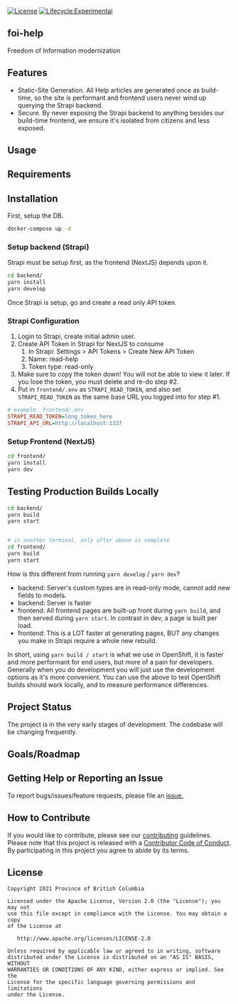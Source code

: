 [![License](https://img.shields.io/badge/License-Apache%202.0-blue.svg)](LICENSE)
[![Lifecycle:Experimental](https://img.shields.io/badge/Lifecycle-Experimental-339999)](https://github.com/bcgov/repomountie/blob/master/doc/lifecycle-badges.md)

## foi-help
Freedom of Information modernization 

## Features

* Static-Site Generation.  All Help articles are generated once as build-time, so the site is performant and frontend users never wind up querying the Strapi backend.
* Secure.  By never exposing the Strapi backend to anything besides our build-time frontend, we ensure it's isolated from citizens and less exposed.

## Usage

## Requirements

## Installation

First, setup the DB.

```bash
docker-compose up -d
```

### Setup backend (Strapi)

Strapi must be setup first, as the frontend (NextJS) depends upon it.

```bash
cd backend/
yarn install
yarn develop
```

Once Strapi is setup, go and create a read only API token.


### Strapi Configuration

1. Login to Strapi, create initial admin user.
2. Create API Token in Strapi for NextJS to consume
   1. In Strapi: Settings > API Tokens > Create New API Token
   2. Name: read-help
   3. Token type: read-only
3. Make sure to copy the token down!  You will not be able to view it later.  If you lose the token, you must delete and re-do step #2.
5. Put in `frontend/.env` as `STRAPI_READ_TOKEN`, and also set `STRAPI_READ_TOKEN` as the same base URL you logged into for step #1.


```ini
# example  frontend/.env
STRAPI_READ_TOKEN=long_token_here
STRAPI_API_URL=http://localhost:1337
```

### Setup Frontend (NextJS)

```bash
cd frontend/
yarn install
yarn dev
```

## Testing Production Builds Locally

```bash
cd backend/
yarn build
yarn start


# in another terminal, only after above is complete
cd frontend/
yarn build
yarn start
```

How is this different from running `yarn develop` / `yarn dev`?

* backend: Server's custom types are in read-only mode, cannot add new fields to models.
* backend: Server is faster
* frontend: All frontend pages are built-up front during `yarn build`, and then served during `yarn start`.  In contrast in dev, a page is built per load.
* frontend: This is a LOT faster at generating pages, BUT any changes you make in Strapi require a whole new rebuild.

In short, using `yarn build / start` is what we use in OpenShift, it is faster and more performant for end users, but more of a pain for developers.  Generally when you do development you will just use the development options as it's more convenient.  You can use the above to test OpenShift builds should work locally, and to measure performance differences.


## Project Status
The project is in the very early stages of development. The codebase will be changing frequently.

## Goals/Roadmap

## Getting Help or Reporting an Issue
To report bugs/issues/feature requests, please file an [issue.](https://github.com/bcgov/foi-help/issues)

## How to Contribute

If you would like to contribute, please see our [contributing](CONTRIBUTING.md)
guidelines. Please note that this project is released with a
[Contributor Code of Conduct](CODE-OF-CONDUCT.md). By participating in this
project you agree to abide by its terms.

## License

    Copyright 2021 Province of British Columbia

    Licensed under the Apache License, Version 2.0 (the "License"); you may not
    use this file except in compliance with the License. You may obtain a copy
    of the License at

       http://www.apache.org/licenses/LICENSE-2.0

    Unless required by applicable law or agreed to in writing, software
    distributed under the License is distributed on an "AS IS" BASIS, WITHOUT
    WARRANTIES OR CONDITIONS OF ANY KIND, either express or implied. See the
    License for the specific language governing permissions and limitations
    under the License.
